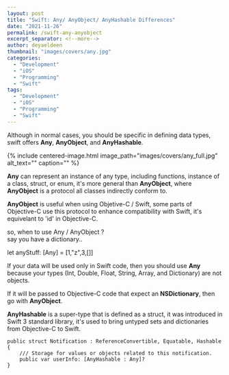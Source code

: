 ```yaml
---
layout: post
title: "Swift: Any/ AnyObject/ AnyHashable Differences"
date: "2021-11-26"
permalink: /swift-any-anyobject
excerpt_separator: <!--more-->
author: deyaeldeen
thumbnail: "images/covers/any.jpg"
categories: 
  - "Development"
  - "iOS"
  - "Programming"
  - "Swift"
tags: 
  - "Development"
  - "iOS"
  - "Programming"
  - "Swift"
---
```


Although in normal cases, you should be specific in defining data types, swift offers **Any**, **AnyObject**, and **AnyHashable**.  
<!--more-->
{%
 include centered-image.html 
 image_path="images/covers/any_full.jpg"
 alt_text="" 
 caption=""
%}

**Any** can represent an instance of any type, including functions, instance of a class, struct, or enum, it's more general than **AnyObject**, where **AnyObject** is a protocol all classes indirectly conform to.  
  
**AnyObject** is useful when using Objetive-C / Swift, some parts of Objective-C use this protocol to enhance compatibility with Swift, it's equivelant to 'id' in Objective-C.  
  
so, when to use Any / AnyObject ?  
say you have a dictionary..  
  
let anyStuff: \[Any\] = \[1,"z",3,\[\]\]  
  
If your data will be used only in Swift code, then you should use **Any** because your types (Int, Double, Float, String, Array, and Dictionary) are not objects.

If it will be passed to Objective-C code that expect an **NSDictionary**, then go with **AnyObject**.

**AnyHashable** is a super-type that is defined as a struct, it was introduced in Swift 3 standard library, it's used to bring untyped sets and dictionaries from Objective-C to Swift.

```
public struct Notification : ReferenceConvertible, Equatable, Hashable {
    /// Storage for values or objects related to this notification.
    public var userInfo: [AnyHashable : Any]?
}
```
